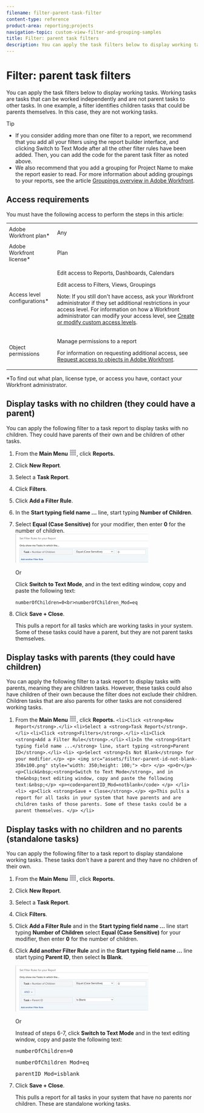 ```yaml
---
filename: filter-parent-task-filter
content-type: reference
product-area: reporting;projects
navigation-topic: custom-view-filter-and-grouping-samples
title: Filter: parent task filters
description: You can apply the task filters below to display working tasks. Working tasks are tasks that can be worked independently and are not parent tasks to other tasks. In one example, a filter identifies children tasks that could be parents themselves. In this case, they are not working tasks.
---
```


# Filter: parent task filters

You can apply the task filters below to display working tasks. Working tasks are tasks that can be worked independently and are not parent tasks to other tasks. In one example, a filter identifies children tasks that could be parents themselves. In this case, they are not working tasks.

>[!TIP]
>
>* If you consider adding more than one filter to a report, we recommend that you add all your filters using the report builder interface, and clicking Switch to Text Mode after all the other filter rules have been added. Then, you can add the code for the parent task filter as noted above.&nbsp;
>* We also recommend that you add a grouping for Project Name to make the report easier to read. For more information about adding groupings to your reports, see the article [Groupings overview in Adobe Workfront](../../../reports-and-dashboards/reports/reporting-elements/groupings-overview.md). 
>

## Access requirements

You must have the following access to perform the steps in this article:

<table cellspacing="0"> 
 <col> 
 <col> 
 <tbody> 
  <tr> 
   <td role="rowheader">Adobe Workfront plan*</td> 
   <td> <p>Any</p> </td> 
  </tr> 
  <tr> 
   <td role="rowheader">Adobe Workfront license*</td> 
   <td> <p>Plan </p> </td> 
  </tr> 
  <tr> 
   <td role="rowheader">Access level configurations*</td> 
   <td> <p>Edit access to&nbsp;Reports,&nbsp;Dashboards,&nbsp;Calendars</p> <p>Edit access to Filters, Views, Groupings</p> <p>Note: If you still don't have access, ask your Workfront administrator if they set additional restrictions in your access level. For information on how a Workfront administrator can modify your access level, see <a href="../../../administration-and-setup/add-users/configure-and-grant-access/create-modify-access-levels.md" class="MCXref xref">Create or modify custom access levels</a>.</p> </td> 
  </tr> 
  <tr> 
   <td role="rowheader">Object permissions</td> 
   <td> <p>Manage permissions to a report</p> <p>For information on requesting additional access, see <a href="../../../workfront-basics/grant-and-request-access-to-objects/request-access.md" class="MCXref xref">Request access to objects in Adobe Workfront</a>.</p> </td> 
  </tr> 
 </tbody> 
</table>

&#42;To find out what plan, license type, or access you have, contact your Workfront administrator.

##

## Display tasks with no children (they could have a parent)

You can apply the following filter to a task report to display tasks with no children.&nbsp;They could have parents of their own and be children of other tasks.

1. From the **Main Menu** ![](assets/main-menu-icon.png), click **Reports.** 

1. Click **New Report**.
1. Select a **Task Report**.
1. Click **Filters**.
1. Click **Add a Filter Rule**.
1. In the **Start typing field name ...** line, start typing **Number of Children**.

1. Select **Equal (Case Sensitive)** for your modifier, then enter **0** for the number of children.  
   ![](assets/parent-task-filter-from-the-ui-350x76.png)

   Or

   Click&nbsp;**Switch to Text Mode**, and in the&nbsp;text editing window, copy and paste the following text:&nbsp;

   ```
   numberOfChildren=0<br>numberOfChildren_Mod=eq
   ```

1. Click **Save + Close**.

   This pulls a report for all tasks which are working tasks in your system. Some of these tasks could have a parent, but they are not parent tasks themselves.

## Display tasks with parents (they could have children)

You can apply the following filter to a task report to display tasks with parents, meaning they are children tasks. However, these tasks could also have children of their own because the filter does not exclude their children. Children tasks that are also parents for other tasks are not considered working tasks.

1. From the **Main Menu** ![](assets/main-menu-icon.png), click **Reports.** ```<li>Click <strong>New Report</strong>.</li>``` ```<li>Select a <strong>Task Report</strong>.</li>``` ```<li>Click <strong>Filters</strong>.</li>``` ```<li>Click <strong>Add a Filter Rule</strong>.</li>``` ```<li>In the <strong>Start typing field name ...</strong> line, start typing <strong>Parent ID</strong>.</li>``` ```<li> <p>Select <strong>Is Not Blank</strong> for your modifier.</p> <p> <img src="assets/filter-parent-id-not-blank-350x100.png" style="width: 350;height: 100;"> <br> </p> <p>Or</p> <p>Click&nbsp;<strong>Switch to Text Mode</strong>, and in the&nbsp;text editing window, copy and paste the following text:&nbsp;</p> <p><code>parentID_Mod=notblank</code> </p> </li>``` ```<li> <p>Click <strong>Save + Close</strong>.</p> <p>This pulls a report for all tasks in your system that have parents and are children tasks of those parents. Some of these tasks could be a parent themselves. </p> </li>```

## Display tasks with no children and no parents (standalone tasks)

You can apply the following filter to a task report to display standalone working tasks.&nbsp;These tasks don't have a parent and they have no children of their own.

1. From the **Main Menu** ![](assets/main-menu-icon.png), click **Reports.** 
1. Click **New Report**.
1. Select a **Task Report**.
1. Click **Filters**.
1. Click **Add a Filter Rule** and in the **Start typing field name ...** line start typing **Number of Children** select **Equal (Case Sensitive)** for your modifier, then enter **0** for the number of children.
1. Click **Add another Filter Rule** and in the **Start typing field name ...** line start typing **Parent ID**, then select **Is Blank**.

   ![](assets/filter-parent-id-blank-and-zero-children-350x121.png)

   Or

   Instead of steps 6-7, click&nbsp;**Switch to Text Mode** and in the&nbsp;text editing window, copy and paste the following text:&nbsp;
   <pre>numberOfChildren=0</pre><pre>numberOfChildren_Mod=eq</pre><pre>parentID_Mod=isblank</pre>

1. Click **Save + Close**.

   This pulls a report for all tasks in your system that have no parents nor children. These are standalone working tasks.

